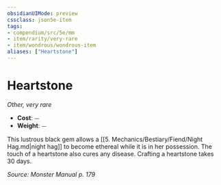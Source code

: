 ```yaml
---
obsidianUIMode: preview
cssclass: json5e-item
tags:
- compendium/src/5e/mm
- item/rarity/very-rare
- item/wondrous/wondrous-item
aliases: ["Heartstone"]
---
```

# Heartstone
*Other, very rare*  

- **Cost**: ⏤
- **Weight**: ⏤

This lustrous black gem allows a [[5. Mechanics/Bestiary/Fiend/Night Hag.md|night hag]] to become ethereal while it is in her possession. The touch of a heartstone also cures any disease. Crafting a heartstone takes 30 days.

*Source: Monster Manual p. 179*